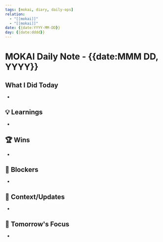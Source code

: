 ```yaml
---
tags: [mokai, diary, daily-ops]
relation:
  - "[[mokai]]"
  - "[[mokai]]"
date: {{date:YYYY-MM-DD}}
day: {{date:dddd}}
---
```

# MOKAI Daily Note - {{date:MMM DD, YYYY}}

## What I Did Today
-

## 💡 Learnings
-

## 🏆 Wins
-

## 🚨 Blockers
-

## 📝 Context/Updates
-

## 🎯 Tomorrow's Focus
-
